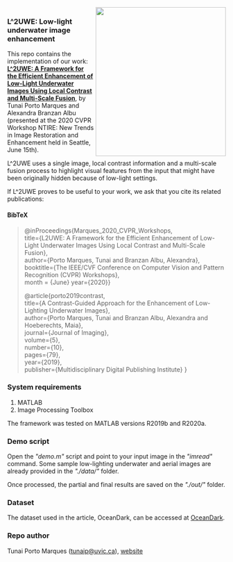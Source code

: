 <img height="343px" width="300px" align="right" src="https://i.imgur.com/fFuKV6O.png">  

### L^2UWE: Low-light underwater image enhancement

This repo contains the implementation of our work: [**L^2UWE: A Framework for the Efficient Enhancement of Low-Light Underwater Images Using Local Contrast and Multi-Scale Fusion**](https://arxiv.org/abs/2005.13736), by Tunai Porto Marques and Alexandra Branzan Albu (presented at the 2020 CVPR Workshop NTIRE: New Trends in Image Restoration and Enhancement held in Seattle, June 15th).

L^2UWE uses a single image, local contrast information and a multi-scale fusion process to highlight visual features from the input that might have been originally hidden because of low-light settings.

If L^2UWE proves to be useful to your work, we ask that you cite its related publications:



#### BibTeX

>    @inProceedings{Marques_2020_CVPR_Workshops,    
>      title={L2UWE: A Framework for the Efficient Enhancement of Low-Light Underwater Images Using Local Contrast and Multi-Scale Fusion},    
>      author={Porto Marques, Tunai and Branzan Albu, Alexandra},    
>      booktitle={The IEEE/CVF Conference on Computer Vision and Pattern Recognition (CVPR) Workshops},   
>      month = {June}
>      year={2020}}
>
>    @article{porto2019contrast,    
>      title={A Contrast-Guided Approach for the Enhancement of Low-Lighting Underwater Images},    
>      author={Porto Marques, Tunai and Branzan Albu, Alexandra and Hoeberechts, Maia},    
>      journal={Journal of Imaging},      
>      volume={5},  
>      number={10},  
>      pages={79},  
>      year={2019},  
>      publisher={Multidisciplinary Digital Publishing Institute} }

### System requirements

1. MATLAB 
2. Image Processing Toolbox 

The framework was tested on MATLAB versions R2019b and R2020a.

### Demo script

Open the *"demo.m"* script and point to your input image in the *"imread"* command. Some sample low-lighting underwater and aerial images are already provided in the *"./data/"* folder. 

Once processed, the partial and final results are saved on the *"./out/"* folder.

### Dataset

The dataset used in the article, OceanDark, can be accessed at [OceanDark](https://sites.google.com/view/oceandark/home).

### Repo author

Tunai Porto Marques (tunaip@uvic.ca), [website](https://www.tunaimarques.com) 



